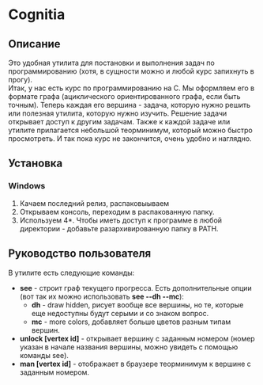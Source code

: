 # Cognitia
## Описание
Это удобная утилита для постановки и выполнения задач по программированию (хотя, в сущности можно и любой курс запихнуть в прогу).   
Итак, у нас есть курс по программированию на С. Мы оформляем его в формате графа (ациклического ориентированного графа, если быть точным).
Теперь каждая его вершина - задача, которую нужно решить или полезная утилита, которую нужно изучить. Решение задачи открывает доступ к другим задачам.
Также к каждой задаче или утилите прилагается небольшой теорминимум, который можно быстро просмотреть.
И так пока курс не закончится, очень удобно и наглядно.

## Установка
### Windows
1. Качаем последний релиз, распаковыываем
2. Открываем консоль, переходим в распакованную папку.
3. Используем
4*. Чтобы иметь доступ к программе в любой директории - добавьте разархивированную папку в PATH.

## Руководство пользователя
В утилите есть следующие команды:    
* **see** - строит граф текущего прогресса. Есть дополнительные опции (вот так их можно использовать **see --dh --mc**):   
  * **dh** - draw hidden, рисует вообще все вершины, но те, которые еще недоступны будут серыми и со знаком вопрос.
  * **mc** - more colors, добавляет больше цветов разным типам вершин.   
* **unlock [vertex id]** - открывает вершину с заданным номером (номер указан в начале названия вершины, можно увидеть с помощью команды see).   
* **man [vertex id]** - отображает в браузере теорминимум к вершине с заданным номером.   
